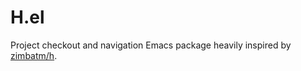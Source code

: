# H.el

Project checkout and navigation Emacs package heavily inspired by [zimbatm/h](https://github.com/zimbatm/h).
